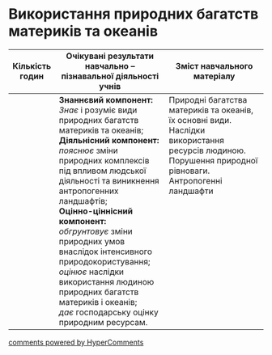 <div id="hypercomments_widget" class="js-hypercomments-widget invisible"></div>

# Використання природних багатств материків та океанів

<table>
  <tr>
    <td width="10%" align="center"><b>Кількість годин</b></td>  
    <td width="45%" align="center"><b>Очікувані  результати  навчально – пізнавальної  діяльності  учнів</b></td>
    <td width="45%" align="center"><b>Зміст навчального матеріалу</b></td>
  </tr>
<tbody>
  <tr>
<td width="10%" style="vertical-align:top !important;"></td>
    <td width="45%" style="vertical-align:top !important;">
    <b>Знаннєвий компонент:</b><br>
    <i>Знає</i> і розуміє види природних багатств материків та океанів;<br>
    <b>Діяльнісний компонент:</b><br>
    <i>пояснює</i> зміни природних комплексів під впливом людської діяльності та виникнення  антропогенних ландшафтів;<br>
    <b>Оцінно-ціннісний компонент:</b><br>
    <i>обгрунтовує</i> зміни природних умов внаслідок інтенсивного природокористування;<br>
    <i>оцінює</i> наслідки використання людиною природних багатств материків і океанів;<br>
    <i>дає</i> господарську оцінку природним ресурсам.	
    </td>
    <td width="45%" style="vertical-align:top !important;">
    Природні багатства материків та океанів, їх основні види. Наслідки використання ресурсів людиною.<br>Порушення природної рівноваги. Антропогенні  ландшафти
    </td>
  </tr>
</tbody>
</table>

<div class="js-hypercomments-container">
<a href="http://hypercomments.com" class="hc-link" title="comments widget">comments powered by HyperComments</a>
</div>
